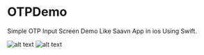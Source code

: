 # OTPDemo
Simple OTP Input Screen Demo Like Saavn App in ios Using Swift.

![alt text](https://raw.githubusercontent.com/raj-engineer/OTPDemo/master/Screenshots/Screen%20Shot%202018-06-01%20at%201.34.43%20PM.png)                                 ![alt text](https://raw.githubusercontent.com/raj-engineer/OTPDemo/master/Screenshots/Screen%20Shot%202018-06-01%20at%201.36.57%20PM.png)
